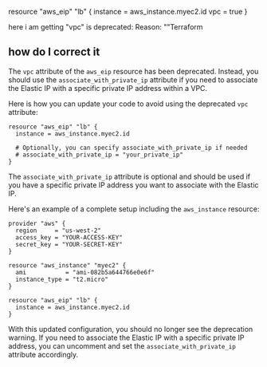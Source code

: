 resource "aws_eip" "lb" {
  instance = aws_instance.myec2.id
  vpc      = true
}

here i am getting
"vpc" is deprecated: Reason: ""Terraform

how do I correct it
------

The `vpc` attribute of the `aws_eip` resource has been deprecated. Instead, you should use the `associate_with_private_ip` attribute if you need to associate the Elastic IP with a specific private IP address within a VPC.

Here is how you can update your code to avoid using the deprecated `vpc` attribute:

```hcl
resource "aws_eip" "lb" {
  instance = aws_instance.myec2.id

  # Optionally, you can specify associate_with_private_ip if needed
  # associate_with_private_ip = "your_private_ip"
}
```

The `associate_with_private_ip` attribute is optional and should be used if you have a specific private IP address you want to associate with the Elastic IP.

Here's an example of a complete setup including the `aws_instance` resource:

```hcl
provider "aws" {
  region     = "us-west-2"
  access_key = "YOUR-ACCESS-KEY"
  secret_key = "YOUR-SECRET-KEY"
}

resource "aws_instance" "myec2" {
  ami           = "ami-082b5a644766e0e6f"
  instance_type = "t2.micro"
}

resource "aws_eip" "lb" {
  instance = aws_instance.myec2.id
}
```

With this updated configuration, you should no longer see the deprecation warning. If you need to associate the Elastic IP with a specific private IP address, you can uncomment and set the `associate_with_private_ip` attribute accordingly.
